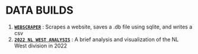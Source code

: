 # DATA BUILDS

1. **[`WEBSCRAPER`](https://github.com/jfremzrai/hybrid-futr/tree/main/PROOFS/ONE/BUILDS/WEBSCRAPER)** : Scrapes a website, saves a .db file using sqlite, and writes a csv
2. **[`2022 NL WEST ANALYSIS`](https://github.com/hybrid-futr/hybrid-futr/tree/main/PROOFS/ONE/BUILDS/2022nlwest)** : A brief analysis and visualization of the NL West division in 2022